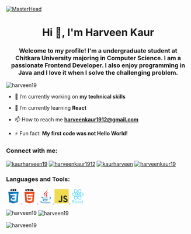 [![MasterHead](https://camo.githubusercontent.com/5e3babfce4609dcd669a8f2a6d37b47c85486729942c57c5afbfc715f0b5dff7/68747470733a2f2f7777772e6469676974616c736f6c7574696f6e73657276696365732e636f6d2f696d672f73657276696365732f776562253230646576656c6f706d656e742e676966)](https://harveen19.io)
<h1 align="center">Hi 👋, I'm Harveen Kaur</h1>
<h3 align="center">Welcome to my profile! I'm a undergraduate student at Chitkara University majoring in Computer Science. I am a passionate Frontend Developer. I also enjoy programming in Java and I love it when I solve the challenging problem.</h3>

<p align="left"> <img src="https://komarev.com/ghpvc/?username=harveen19&label=Profile%20views&color=0e75b6&style=flat" alt="harveen19" /> </p>

- 🔭 I’m currently working on **my technical skills**

- 🌱 I’m currently learning **React**

- 📫 How to reach me **harveenkaur1912@gmail.com**

- ⚡ Fun fact: **My first code was not Hello World!**

<h3 align="left">Connect with me:</h3>
<p align="left">
<a href="https://linkedin.com/in/kaurharveen19" target="blank"><img align="center" src="https://raw.githubusercontent.com/rahuldkjain/github-profile-readme-generator/master/src/images/icons/Social/linked-in-alt.svg" alt="kaurharveen19" height="30" width="40" /></a>
<a href="https://www.hackerrank.com/harveenkaur1912" target="blank"><img align="center" src="https://raw.githubusercontent.com/rahuldkjain/github-profile-readme-generator/master/src/images/icons/Social/hackerrank.svg" alt="harveenkaur1912" height="30" width="40" /></a>
<a href="https://www.leetcode.com/kaurharveen" target="blank"><img align="center" src="https://raw.githubusercontent.com/rahuldkjain/github-profile-readme-generator/master/src/images/icons/Social/leet-code.svg" alt="kaurharveen" height="30" width="40" /></a>
<a href="https://auth.geeksforgeeks.org/user/harveenkaur19" target="blank"><img align="center" src="https://raw.githubusercontent.com/rahuldkjain/github-profile-readme-generator/master/src/images/icons/Social/geeks-for-geeks.svg" alt="harveenkaur19" height="30" width="40" /></a>
</p>

<h3 align="left">Languages and Tools:</h3>
<p align="left"> <a href="https://www.w3schools.com/css/" target="_blank" rel="noreferrer"> <img src="https://raw.githubusercontent.com/devicons/devicon/master/icons/css3/css3-original-wordmark.svg" alt="css3" width="40" height="40"/> </a> <a href="https://www.w3.org/html/" target="_blank" rel="noreferrer"> <img src="https://raw.githubusercontent.com/devicons/devicon/master/icons/html5/html5-original-wordmark.svg" alt="html5" width="40" height="40"/> </a> <a href="https://www.java.com" target="_blank" rel="noreferrer"> <img src="https://raw.githubusercontent.com/devicons/devicon/master/icons/java/java-original.svg" alt="java" width="40" height="40"/> </a> <a href="https://developer.mozilla.org/en-US/docs/Web/JavaScript" target="_blank" rel="noreferrer"> <img src="https://raw.githubusercontent.com/devicons/devicon/master/icons/javascript/javascript-original.svg" alt="javascript" width="40" height="40"/> </a> <a href="https://reactjs.org/" target="_blank" rel="noreferrer"> <img src="https://raw.githubusercontent.com/devicons/devicon/master/icons/react/react-original-wordmark.svg" alt="react" width="40" height="40"/> </a> </p>

<p><img align="left" src="https://github-readme-stats.vercel.app/api/top-langs?username=harveen19&show_icons=true&locale=en&layout=compact" alt="harveen19" /></p>

<p>&nbsp;<img align="center" src="https://github-readme-stats.vercel.app/api?username=harveen19&show_icons=true&locale=en" alt="harveen19" /></p>

<p><img align="center" src="https://github-readme-streak-stats.herokuapp.com/?user=harveen19&" alt="harveen19" /></p>
